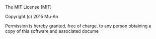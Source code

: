 The MIT License (MIT)

Copyright (c) 2015 Mu-An

Permission is hereby granted, free of charge, to any person obtaining a copy
of this software and associated docume